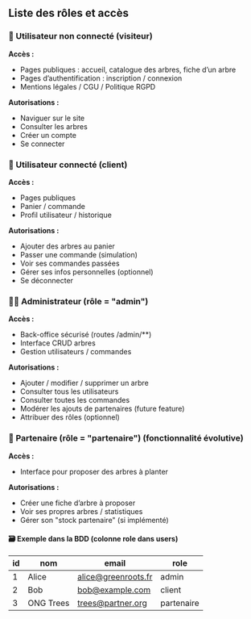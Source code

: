 ## Liste des rôles et accès

### 👤 Utilisateur non connecté (visiteur)

**Accès :**

- Pages publiques : accueil, catalogue des arbres, fiche d’un arbre
- Pages d’authentification : inscription / connexion
- Mentions légales / CGU / Politique RGPD

**Autorisations :**

- Naviguer sur le site
- Consulter les arbres
- Créer un compte
- Se connecter

### 👤 Utilisateur connecté (client)

**Accès :**

- Pages publiques
- Panier / commande
- Profil utilisateur / historique

**Autorisations :**

- Ajouter des arbres au panier
- Passer une commande (simulation)
- Voir ses commandes passées
- Gérer ses infos personnelles (optionnel)
- Se déconnecter

### 👩‍💼 Administrateur (rôle = "admin")

**Accès :**

- Back-office sécurisé (routes /admin/\*\*)
- Interface CRUD arbres
- Gestion utilisateurs / commandes

**Autorisations :**

- Ajouter / modifier / supprimer un arbre
- Consulter tous les utilisateurs
- Consulter toutes les commandes
- Modérer les ajouts de partenaires (future feature)
- Attribuer des rôles (optionnel)

### 🌿 Partenaire (rôle = "partenaire") (fonctionnalité évolutive)

**Accès :**

- Interface pour proposer des arbres à planter

**Autorisations :**

- Créer une fiche d’arbre à proposer
- Voir ses propres arbres / statistiques
- Gérer son "stock partenaire" (si implémenté)

#### 🗃️ Exemple dans la BDD (colonne role dans users)

| id  | nom       | email               | role       |
| --- | --------- | ------------------- | ---------- |
| 1   | Alice     | alice@greenroots.fr | admin      |
| 2   | Bob       | bob@example.com     | client     |
| 3   | ONG Trees | trees@partner.org   | partenaire |
